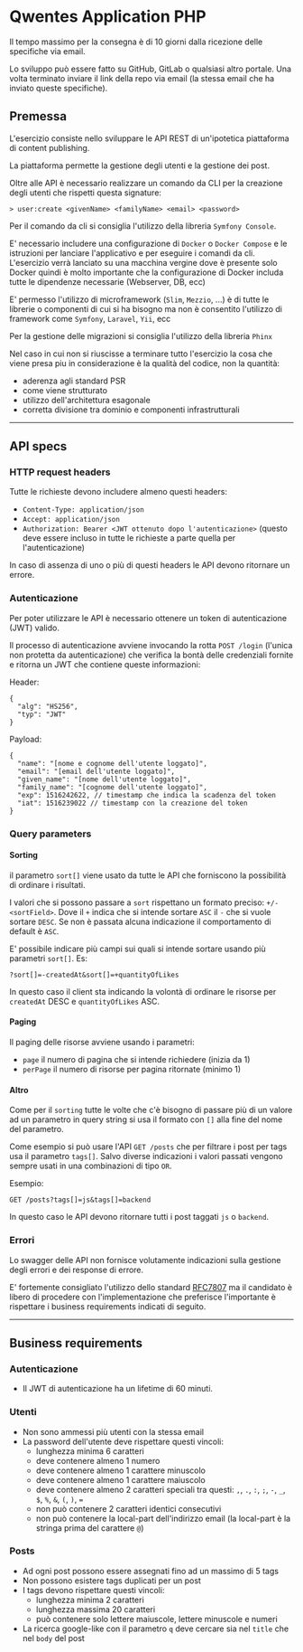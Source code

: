 # Qwentes Application PHP

Il tempo massimo per la consegna è di 10 giorni dalla ricezione delle specifiche via email.

Lo sviluppo può essere fatto su GitHub, GitLab o qualsiasi altro portale. Una volta terminato inviare il link della repo
via email (la stessa email che ha inviato queste specifiche).

## Premessa

L'esercizio consiste nello sviluppare le API REST di un'ipotetica piattaforma di content publishing.

La piattaforma permette la gestione degli utenti e la gestione dei post.

Oltre alle API è necessario realizzare un comando da CLI per la creazione degli utenti che rispetti questa signature:

```
> user:create <givenName> <familyName> <email> <password>
```

Per il comando da cli si consiglia l'utilizzo della libreria `Symfony Console`.

E' necessario includere una configurazione di `Docker` o `Docker Compose` e le istruzioni per lanciare l'applicativo e
per eseguire i comandi da cli. L'esercizio verrà lanciato su una macchina vergine dove è presente solo Docker quindi è
molto importante che la configurazione di Docker includa tutte le dipendenze necessarie (Webserver, DB, ecc)

E' permesso l'utilizzo di microframework (`Slim`, `Mezzio`, ...) è di tutte le librerie o componenti di cui si ha
bisogno ma non è consentito l'utilizzo di framework come `Symfony`, `Laravel`, `Yii`, ecc

Per la gestione delle migrazioni si consiglia l'utilizzo della libreria `Phinx`

Nel caso in cui non si riuscisse a terminare tutto l'esercizio la cosa che viene presa piu in considerazione è la
qualità del codice, non la quantità:

- aderenza agli standard PSR
- come viene strutturato
- utilizzo dell'architettura esagonale
- corretta divisione tra dominio e componenti infrastrutturali

---

## API specs

### HTTP request headers

Tutte le richieste devono includere almeno questi headers:

- `Content-Type: application/json`
- `Accept: application/json`
- `Authorization: Bearer <JWT ottenuto dopo l'autenticazione>` (questo deve essere incluso in tutte le richieste a parte
  quella per l'autenticazione)

In caso di assenza di uno o più di questi headers le API devono ritornare un errore.

### Autenticazione

Per poter utilizzare le API è necessario ottenere un token di autenticazione (JWT) valido.

Il processo di autenticazione avviene invocando la rotta `POST /login` (l'unica non protetta da autenticazione) che
verifica la bontà delle credenziali fornite e ritorna un JWT che contiene queste informazioni:

Header:

```
{
  "alg": "HS256",
  "typ": "JWT"
}
```

Payload:

```
{
  "name": "[nome e cognome dell'utente loggato]",
  "email": "[email dell'utente loggato]",
  "given_name": "[nome dell'utente loggato]",
  "family_name": "[cognome dell'utente loggato]",
  "exp": 1516242622, // timestamp che indica la scadenza del token
  "iat": 1516239022 // timestamp con la creazione del token
}
```

### Query parameters

#### Sorting

il parametro `sort[]` viene usato da tutte le API che forniscono la possibilità di ordinare i risultati.

I valori che si possono passare a `sort` rispettano un formato preciso: `+/-<sortField>`. Dove il `+` indica che si
intende sortare `ASC` il `-` che si vuole sortare `DESC`. Se non è passata alcuna indicazione il comportamento di
default è `ASC`.

E' possibile indicare più campi sui quali si intende sortare usando più parametri `sort[]`. Es:

```
?sort[]=-createdAt&sort[]=+quantityOfLikes
```

In questo caso il client sta indicando la volontà di ordinare le risorse per `createdAt` DESC e `quantityOfLikes` ASC.

#### Paging

Il paging delle risorse avviene usando i parametri:

- `page` il numero di pagina che si intende richiedere (inizia da 1)
- `perPage` il numero di risorse per pagina ritornate (minimo 1)

#### Altro

Come per il `sorting` tutte le volte che c'è bisogno di passare più di un valore ad un parametro in query string si usa
il formato con `[]` alla fine del nome del parametro.

Come esempio si può usare l'API `GET /posts` che per filtrare i post per tags usa il parametro `tags[]`. Salvo diverse
indicazioni i valori passati vengono sempre usati in una combinazioni di tipo `OR`.

Esempio:

```
GET /posts?tags[]=js&tags[]=backend
```

In questo caso le API devono ritornare tutti i post taggati `js` o `backend`.

### Errori

Lo swagger delle API non fornisce volutamente indicazioni sulla gestione degli errori e dei response di errore.

E' fortemente consigliato l'utilizzo dello standard [RFC7807](https://datatracker.ietf.org/doc/html/rfc7807) ma il
candidato è libero di procedere con l'implementazione che preferisce l'importante è rispettare i business requirements
indicati di seguito.

---

## Business requirements

### Autenticazione

- Il JWT di autenticazione ha un lifetime di 60 minuti.

### Utenti

- Non sono ammessi più utenti con la stessa email
- La password dell'utente deve rispettare questi vincoli:
    - lunghezza minima 6 caratteri
    - deve contenere almeno 1 numero
    - deve contenere almeno 1 carattere minuscolo
    - deve contenere almeno 1 carattere maiuscolo
    - deve contenere almeno 2 caratteri speciali tra questi: `,`, `.`, `:`, `;`, `-`, `_`, `$`, `%`, `&`, `(`, `)`, `=`
    - non può contenere 2 caratteri identici consecutivi
    - non può contenere la local-part dell'indirizzo email (la local-part è la stringa prima del carattere `@`)

### Posts

- Ad ogni post possono essere assegnati fino ad un massimo di 5 tags
- Non possono esistere tags duplicati per un post
- I tags devono rispettare questi vincoli:
    - lunghezza minima 2 caratteri
    - lunghezza massima 20 caratteri
    - può contenere solo lettere maiuscole, lettere minuscole e numeri
- La ricerca google-like con il parametro `q` deve cercare sia nel `title` che nel `body` del post



